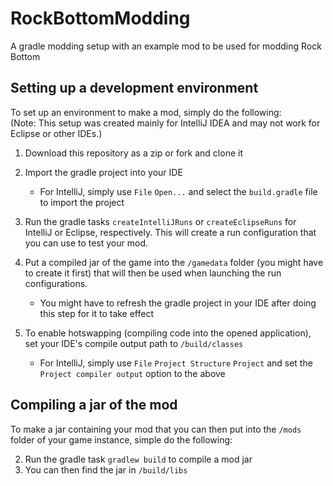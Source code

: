 # RockBottomModding
A gradle modding setup with an example mod to be used for modding Rock Bottom

## Setting up a development environment
To set up an environment to make a mod, simply do the following:  
(Note: This setup was created mainly for IntelliJ IDEA and may not work for Eclipse or other IDEs.)

1. Download this repository as a zip or fork and clone it

2. Import the gradle project into your IDE 
    * For IntelliJ, simply use `File` `Open...` and select the `build.gradle` file to import the project

3. Run the gradle tasks `createIntelliJRuns` or `createEclipseRuns` for IntelliJ or Eclipse, respectively. This will create a run configuration that you can use to test your mod.

4. Put a compiled jar of the game into the `/gamedata` folder (you might have to create it first) that will then be used when launching the run configurations.
    * You might have to refresh the gradle project in your IDE after doing this step for it to take effect

5. To enable hotswapping (compiling code into the opened application), set your IDE's compile output path to `/build/classes`
    * For IntelliJ, simply use `File` `Project Structure` `Project` and set the `Project compiler output` option to the above

## Compiling a jar of the mod
To make a jar containing your mod that you can then put into the `/mods` folder of your game instance, simple do the following: 

2. Run the gradle task `gradlew build` to compile a mod jar
1. You can then find the jar in `/build/libs`
